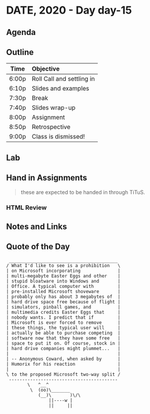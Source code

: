 

# DATE, 2020 - Day day-15


## Agenda



## Outline

| Time   | Objective                        |
| -------|:---------------------------------|
| 6:00p  | Roll Call and settling in        |
| 6:10p  | Slides and examples              |
| 7:30p  | Break                            |
| 7:40p  | Slides wrap-up                   |
| 8:00p  | Assignment                       |
| 8:50p  | Retrospective                    |
| 9:00p  | Class is dismissed!              |


## Lab


## Hand in Assignments
>these are expected to be handed in through TiTuS.



### HTML Review


## Notes and Links


## Quote of the Day 

```
 _________________________________________
/ What I'd like to see is a prohibition   \
| on Microsoft incorporating              |
| multi-megabyte Easter Eggs and other    |
| stupid bloatware into Windows and       |
| Office. A typical computer with         |
| pre-installed Microsoft shoveware       |
| probably only has about 3 megabytes of  |
| hard drive space free because of flight |
| simulators, pinball games, and          |
| multimedia credits Easter Eggs that     |
| nobody wants. I predict that if         |
| Microsoft is ever forced to remove      |
| these things, the typical user will     |
| actually be able to purchase competing  |
| software now that they have some free   |
| space to put it on. Of course, stock in |
| hard drive companies might plummet...   |
|                                         |
| -- Anonymous Coward, when asked by      |
| Humorix for his reaction                |
|                                         |
\ to the proposed Microsoft two-way split /
 -----------------------------------------
        \   ^__^
         \  (oo)\_______
            (__)\       )\/\
                ||----w |
                ||     ||

```

